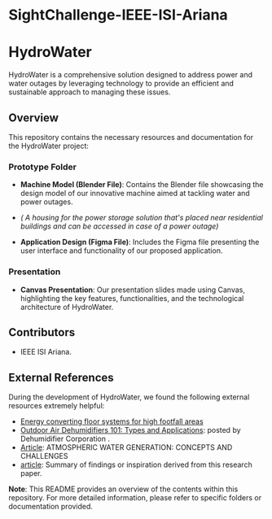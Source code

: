 # SightChallenge-IEEE-ISI-Ariana

# HydroWater

HydroWater is a comprehensive solution designed to address power and water outages by leveraging technology to provide an efficient and sustainable approach to managing these issues.

## Overview

This repository contains the necessary resources and documentation for the HydroWater project:

### Prototype Folder

- **Machine Model (Blender File)**: Contains the Blender file showcasing the design model of our innovative machine aimed at tackling water and power outages.
- *( A housing for the power storage solution that's placed near residential buildings and can be accessed in case of a power outage)*
  
- **Application Design (Figma File)**: Includes the Figma file presenting the user interface and functionality of our proposed application.

### Presentation

- **Canvas Presentation**: Our presentation slides made using Canvas, highlighting the key features, functionalities, and the technological architecture of HydroWater.


## Contributors

- IEEE ISI Ariana.

## External References

During the development of HydroWater, we found the following external resources extremely helpful:

- [Energy converting floor systems for high footfall areas]([link/to/article](https://www.innoenergy.com/discover-innovative-solutions/online-marketplace-for-energy-innovations/energy-floors/?fbclid=IwAR27fBBzoJ6IRqQa0y9b5Zc03aUStw1yfw-fRwJI66IN4DYw_5HI4LzJiJY))
- [Outdoor Air Dehumidifiers 101: Types and Applications]([link/to/paper](https://www.dehumidifiercorp.com/blog/outdoor-air-dehumidifier-applications/?fbclid=IwAR30wBcLxQQreboxL1m3CwVbdSdQYJkKN2N46Nr_W9E6rr9PARpQW2OuKrg)): posted by Dehumidifier Corporation .
- [Article]([link/to/paper](https://www.thermopedia.com/content/10265/?fbclid=IwAR03jCHoD8lBekiT8o73wI9Cc6skE0Q2CKxvEBVvJK493E8qLetHh4UF-ZQ)): ATMOSPHERIC WATER GENERATION: CONCEPTS AND CHALLENGES
- [article](link/to/paper): Summary of findings or inspiration derived from this research paper.


**Note**: This README provides an overview of the contents within this repository. For more detailed information, please refer to specific folders or documentation provided.
